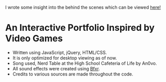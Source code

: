 

I wrote some insight into the behind the scenes which can be viewed [here!](https://medium.com/@justintorres56/the-making-of-an-interactive-portfolio-experience-1c297775d12e)

# An Interactive Portfolio Inspired by Video Games

- Written using JavaScript, jQuery, HTML/CSS.
- It is only optimized for desktop viewing as of now.
- Song used, Nerd Table at the High School Cafeteria of Life by An0vo.
- All sound effects were created using [Bfxr](https://www.bfxr.net/).
- Credits to various sources are made throughout the code.
